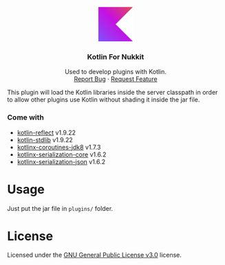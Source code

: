 <div align="center">
  <a href="https://github.com/toby7002/KotlinForNukkit">
    <img src="assets/kotlin.png" alt="Logo" width="80" height="80">
  </a>

<h3 align="center">Kotlin For Nukkit</h3>

  <p align="center">
    Used to develop plugins with Kotlin.
    <br />
    <a href="https://github.com/toby7002/KotlinForNukkit/issues">Report Bug</a>
    ·
    <a href="https://github.com/toby7002/KotlinForNukkit/issues">Request Feature</a>
  </p>
</div>

This plugin will load the Kotlin libraries inside the  server classpath in order to allow other plugins use Kotlin without shading it inside the jar file.

### Come with
- [kotlin-reflect](https://kotlinlang.org/api/latest/jvm/stdlib/kotlin.reflect/) v1.9.22
- [kotlin-stdlib](https://kotlinlang.org/api/latest/jvm/stdlib/) v1.9.22
- [kotlinx-coroutines-jdk8](https://github.com/Kotlin/kotlinx.coroutines) v1.7.3
- [kotlinx-serialization-core](https://github.com/Kotlin/kotlinx.serialization) v1.6.2
- [kotlinx-serialization-json](https://github.com/Kotlin/kotlinx.serialization) v1.6.2

# Usage

Just put the jar file in `plugins/` folder.

# License

Licensed under the [GNU General Public License v3.0](https://github.com/toby7002/KotlinForNukkit/blob/main/LICENSE) license.
